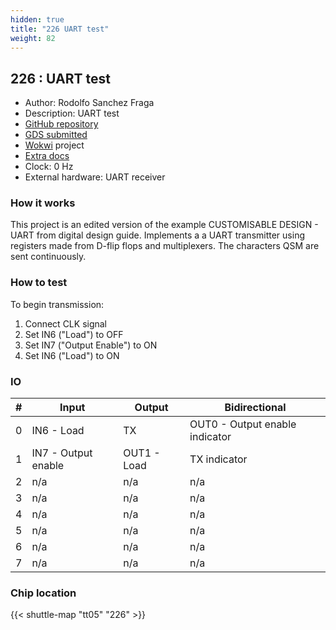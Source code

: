 ```yaml
---
hidden: true
title: "226 UART test"
weight: 82
---
```


## 226 : UART test

* Author: Rodolfo Sanchez Fraga
* Description: UART test
* [GitHub repository](https://github.com/RodSchz/tt05-RodSchz-uart_test)
* [GDS submitted](https://github.com/RodSchz/tt05-RodSchz-uart_test/actions/runs/6753097191)
* [Wokwi](https://wokwi.com/projects/380438365946734593) project
* [Extra docs]()
* Clock: 0 Hz
* External hardware: UART receiver



### How it works

This project is an edited version of the example CUSTOMISABLE DESIGN - UART from digital design guide. Implements a a UART transmitter using registers made from D-flip flops and multiplexers.
The characters QSM are sent continuously.


### How to test

To begin transmission:

1. Connect CLK signal
2. Set IN6 ("Load") to OFF
3. Set IN7 ("Output Enable") to ON
4. Set IN6 ("Load") to ON


### IO

| # | Input        | Output       | Bidirectional      |
|---|--------------|--------------| -------------------|
| 0 | IN6 - Load | TX  | OUT0 - Output enable indicator | not used |
| 1 | IN7 - Output enable  | OUT1 - Load | TX indicator | n/a |
| 2 | n/a  | n/a | n/a |
| 3 | n/a  | n/a | n/a |
| 4 | n/a  | n/a | n/a |
| 5 | n/a  | n/a | n/a |
| 6 | n/a  | n/a | n/a |
| 7 | n/a  | n/a | n/a |

### Chip location

{{< shuttle-map "tt05" "226" >}}
